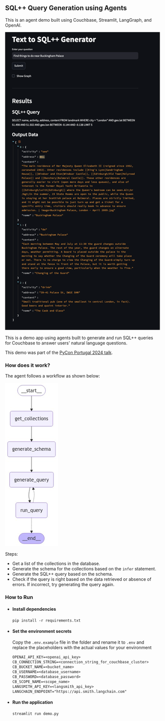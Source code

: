 ## SQL++ Query Generation using Agents

This is an agent demo built using Couchbase, Streamlit, LangGraph, and OpenAI.

![app screenhshot](./Text_to_SQL.png)

This is a demo app using agents built to generate and run SQL++ queries for Couchbase to answer users' natural language questions.

This demo was part of the [PyCon Portugal 2024 talk](https://2024.pycon.pt/talks/schedule/).

### How does it work?

The agent follows a workflow as shown below:

![Agent Graph](./graph.jpg)

Steps:

- Get a list of the collections in the database.
- Generate the schema for the collections based on the `infer` statement.
- Generate the SQL++ query based on the schema.
- Check if the query is right based on the data retrieved or absence of errors. If incorrect, try generating the query again.

### How to Run

- #### Install dependencies

  `pip install -r requirements.txt`

- #### Set the environment secrets

  Copy the `.env.example` file in the folder and rename it to `.env` and replace the placeholders with the actual values for your environment

  ```
  OPENAI_API_KEY=<openai_api_key>
  CB_CONNECTION_STRING=<connection_string_for_couchbase_cluster>
  CB_BUCKET_NAME=<bucket_name>
  CB_USERNAME=<database_username>
  CB_PASSWORD=<database_password>
  CB_SCOPE_NAME=<scope_name>
  LANGSMITH_API_KEY=<langsmith_api_key>
  LANGCHAIN_ENDPOINT="https://api.smith.langchain.com"
  ```

- #### Run the application

  `streamlit run demo.py`
